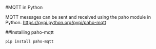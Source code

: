 #MQTT in Python

MQTT messages can be sent and received using the paho module in Python.
<https://pypi.python.org/pypi/paho-mqtt>

##Installing paho-mqtt

    pip install paho-mqtt

